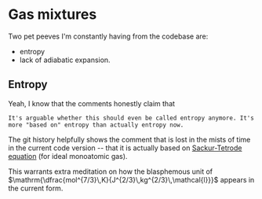 # Gas mixtures

Two pet peeves I'm constantly having from the codebase are:
- entropy
- lack of adiabatic expansion.

## Entropy

Yeah, I know that the comments honestly claim that

```
It's arguable whether this should even be called entropy anymore. It's more "based on" entropy than actually entropy now.
```

The git history helpfully shows the comment that is lost in the mists of time in the current code version -- that it is actually based on [Sackur-Tetrode equation](https://en.wikipedia.org/wiki/Sackur%E2%80%93Tetrode_equation) (for ideal monoatomic gas).

This warrants extra meditation on how the blasphemous unit of 
$\mathrm{\dfrac{mol^{7/3}\,K}{J^{2/3}\,kg^{2/3}\,\mathcal{l}}}$
appears in the current form.